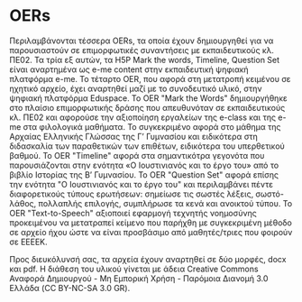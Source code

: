 # OERs
Περιλαμβάνονται τέσσερα OERs, τα οποία έχουν δημιουργηθεί για να παρουσιαστούν σε επιμορφωτικές συναντήσεις με εκπαιδευτικούς κλ. ΠΕ02. Τα τρία εξ αυτών, τα H5P Mark the words, Timeline, Question Set είναι αναρτημένα ως e-me content στην εκπαιδευτική ψηφιακή πλατφόρμα e-me. Το τέταρτο OER, που αφορά στη μετατροπή κειμένου σε ηχητικό αρχείο, έχει αναρτηθεί μαζί με το συνοδευτικό υλικό, στην ψηφιακή πλατφόρμα Eduspace. 
Το OER "Mark the Words" δημιουργήθηκε στο πλαίσιο επιμορφωτικής δράσης που απευθυνόταν σε εκπαιδευτικούς κλ. ΠΕ02 και αφορούσε την αξιοποίηση εργαλείων της e-class και της e-me στα φιλολογικά μαθήματα. Το συγκεκριμένο αφορά στο μάθημα της Αρχαίας Ελληνικής Γλώσσας της Γ’ Γυμνασίου και ειδικότερα στη διδασκαλία των παραθετικών των επιθέτων, ειδικότερα του υπερθετικού βαθμού.
Το OER "Timeline" αφορά στα σημαντικότρα γεγονότα που παρουσιάζονται στην ενότητα «Ο Ιουστινιανός και το έργο του» από το βιβλίο Ιστορίας της Β’ Γυμνασίου.
Το OER "Question Set" αφορά επίσης την ενότητα "Ο Ιουστινιανός και το έργο του" και περιλαμβάνει πέντε διαφορετικούς τύπους ερωτήσεων: σημείωσε τις σωστές λέξεις, σωστό-λάθος, πολλαπλής επιλογής, συμπλήρωσε τα κενά και ανοικτού τύπου. 
Το OER "Text-to-Speech" αξιοποιεί εφαρμογή τεχνητής νοημοσύνης προκειμένου να μετατραπεί κείμενο που παρήχθη με συγκεκριμένη μέθοδο σε αρχείο ήχου ώστε να είναι προσβάσιμο από μαθητές/τριες που φοιρούν σε ΕΕΕΕΚ.

Προς διευκόλυνσή σας, τα αρχεία έχουν αναρτηθεί σε δύο μορφές, docx και pdf.
H διάθεση του υλικού γίνεται με άδεια Creative Commons Αναφορά Δημιουργού - Μη Εμπορική Χρήση - Παρόμοια Διανομή 3.0 Ελλάδα (CC BY-NC-SA 3.0 GR).
